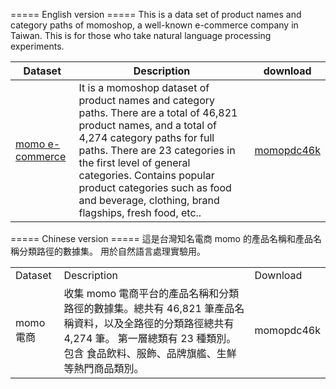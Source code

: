 ===== English version =====
This is a data set of product names and category paths of momoshop, a well-known e-commerce company in Taiwan. This is for those who take natural language processing experiments.

| Dataset    | Description    | download|
|--------|--------------------------|----|
| [momo e-commerce](https://www.momoshop.com.tw/main/Main.jsp)  | It is a momoshop dataset of product names and category paths. There are a total of 46,821 product names, and a total of 4,274 category paths for full paths. There are 23 categories in the first level of general categories. Contains popular product categories such as food and beverage, clothing, brand flagships, fresh food, etc..| [momopdc46k](https://github.com/PeterWang34/momopdc46k/blob/main/momopdc46k.csv.zip)|



===== Chinese version =====
這是台灣知名電商 momo 的產品名稱和產品名稱分類路徑的數據集。 用於自然語言處理實驗用。

<table>
  <tr>
    <td>Dataset </td>
    <td>Description</td>
    <td>Download</td>
  </tr>
  <tr>
    <td>momo 電商</td>
    <td>收集 momo 電商平台的產品名稱和分類路徑的數據集。總共有 46,821 筆產品名稱資料，以及全路徑的分類路徑總共有 4,274 筆。
    第一層總類有 23 種類別。包含 食品飲料、服飾、品牌旗艦、生鮮等熱門商品類別。
    <td>momopdc46k</td>
  </tr>
</table>
